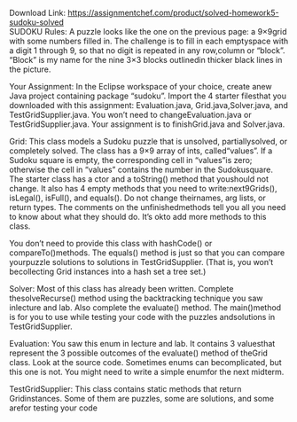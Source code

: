 Download Link: https://assignmentchef.com/product/solved-homework5-sudoku-solved
<br>
SUDOKU Rules: A puzzle looks like the one on the previous page: a 9×9grid with some numbers filled in. The challenge is to fill in each emptyspace with a digit 1 through 9, so that no digit is repeated in any row,column or “block”. “Block” is my name for the nine 3×3 blocks outlinedin thicker black lines in the picture.

Your Assignment: In the Eclipse workspace of your choice, create anew Java project containing package “sudoku”. Import the 4 starter filesthat you downloaded with this assignment: Evaluation.java, Grid.java,Solver.java, and TestGridSupplier.java. You won’t need to changeEvaluation.java or TestGridSupplier.java. Your assignment is to finishGrid.java and Solver.java.

Grid: This class models a Sudoku puzzle that is unsolved, partiallysolved, or completely solved. The class has a 9×9 array of ints, called“values”. If a Sudoku square is empty, the corresponding cell in “values”is zero; otherwise the cell in “values” contains the number in the Sudokusquare. The starter class has a ctor and a toString() method that youshould not change. It also has 4 empty methods that you need to write:next9Grids(), isLegal(), isFull(), and equals(). Do not change theirnames, arg lists, or return types. The comments on the unfinishedmethods tell you all you need to know about what they should do. It’s okto add more methods to this class.

You don’t need to provide this class with hashCode() or compareTo()methods. The equals() method is just so that you can compare yourpuzzle solutions to solutions in TestGridSupplier. (That is, you won’t becollecting Grid instances into a hash set a tree set.)

Solver: Most of this class has already been written. Complete thesolveRecurse() method using the backtracking technique you saw inlecture and lab. Also complete the evaluate() method. The main()method is for you to use while testing your code with the puzzles andsolutions in TestGridSupplier.

Evaluation: You saw this enum in lecture and lab. It contains 3 valuesthat represent the 3 possible outcomes of the evaluate() method of theGrid class. Look at the source code. Sometimes enums can becomplicated, but this one is not. You might need to write a simple enumfor the next midterm.

TestGridSupplier: This class contains static methods that return Gridinstances. Some of them are puzzles, some are solutions, and some arefor testing your code